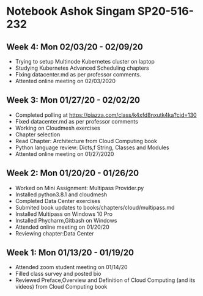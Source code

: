 # Notebook Ashok Singam SP20-516-232

## Week 4: Mon 02/03/20 - 02/09/20

* Trying to setup Multinode Kubernetes cluster on laptop
* Studying Kubernetes Advanced Scheduling chapters
* Fixing datacenter.md as per professor comments. 
* Attented online meeting on 02/03/2020

## Week 3: Mon 01/27/20 - 02/02/20

* Completed polling at <https://piazza.com/class/k4xfd8nxutk4ka?cid=130>
* Fixed datacenter.md as per professor comments
* Working on Cloudmesh exercises
* Chapter selection
* Read Chapter: Architecture from Cloud Computing book
* Python language review: Dicts,f String, Classes and Modules
* Attented online meeting on 01/27/2020

## Week 2: Mon 01/20/20 - 01/26/20

* Worked on Mini Assignment: Multipass Provider.py
* Installed python3.8.1 and cloudmesh
* Completed Data Center exercises
* Submited book updates to books/chapters/cloud/multipass.md
* Installed Multipass on Windows 10 Pro
* Installed Phycharm,Gitbash on Windows
* Attended online meeting on 01/20/20
* Reviewing chapter:Data Center

## Week 1: Mon 01/13/20 - 01/19/20

* Attended zoom student meeting on 01/14/20
* Filled class survey and posted bio
* Reviewed Preface,Overview and Definition of Cloud Computing (and its videos) from Cloud Computing book




